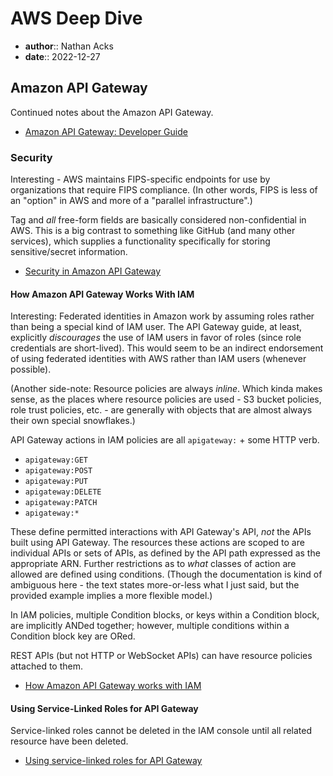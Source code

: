 # AWS Deep Dive

* **author**:: Nathan Acks
* **date**:: 2022-12-27

## Amazon API Gateway

Continued notes about the Amazon API Gateway.

* [Amazon API Gateway: Developer Guide](https://docs.aws.amazon.com/apigateway/latest/developerguide/welcome.html)

### Security

Interesting - AWS maintains FIPS-specific endpoints for use by organizations that require FIPS compliance. (In other words, FIPS is less of an "option" in AWS and more of a "parallel infrastructure".)

Tag and *all* free-form fields are basically considered non-confidential in AWS. This is a big contrast to something like GitHub (and many other services), which supplies a functionality specifically for storing sensitive/secret information.

* [Security in Amazon API Gateway](https://docs.aws.amazon.com/apigateway/latest/developerguide/security.html)

#### How Amazon API Gateway Works With IAM

Interesting: Federated identities in Amazon work by assuming roles rather than being a special kind of IAM user. The API Gateway guide, at least, explicitly *discourages* the use of IAM users in favor of roles (since role credentials are short-lived). This would seem to be an indirect endorsement of using federated identities with AWS rather than IAM users (whenever possible).

(Another side-note: Resource policies are always *inline*. Which kinda makes sense, as the places where resource policies are used - S3 bucket policies, role trust policies, etc. - are generally with objects that are almost always their own special snowflakes.)

API Gateway actions in IAM policies are all `apigateway:` + some HTTP verb.

* `apigateway:GET`
* `apigateway:POST`
* `apigateway:PUT`
* `apigateway:DELETE`
* `apigateway:PATCH`
* `apigateway:*`

These define permitted interactions with API Gateway's API, *not* the APIs built using API Gateway. The resources these actions are scoped to are individual APIs or sets of APIs, as defined by the API path expressed as the appropriate ARN. Further restrictions as to *what* classes of action are allowed are defined using conditions. (Though the documentation is kind of ambiguous here - the text states more-or-less what I just said, but the provided example implies a more flexible model.)

In IAM policies, multiple Condition blocks, or keys within a Condition block, are implicitly ANDed together; however, multiple conditions within a Condition block key are ORed.

REST APIs (but not HTTP or WebSocket APIs) can have resource policies attached to them.

* [How Amazon API Gateway works with IAM](https://docs.aws.amazon.com/apigateway/latest/developerguide/security_iam_service-with-iam.html)

#### Using Service-Linked Roles for API Gateway

Service-linked roles cannot be deleted in the IAM console until all related resource have been deleted.

* [Using service-linked roles for API Gateway](https://docs.aws.amazon.com/apigateway/latest/developerguide/using-service-linked-roles.html)

